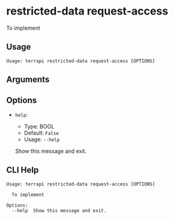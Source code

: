 
# restricted-data request-access

To implement

## Usage

```
Usage: terrapi restricted-data request-access [OPTIONS]
```

## Arguments


## Options

* `help`:
    * Type: BOOL
    * Default: `False`
    * Usage: `--help`

    Show this message and exit.



## CLI Help

```
Usage: terrapi restricted-data request-access [OPTIONS]

  To implement

Options:
  --help  Show this message and exit.
```


